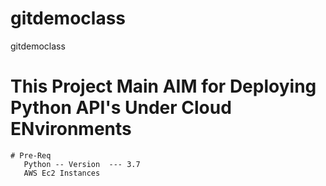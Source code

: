 # gitdemoclass
gitdemoclass

 # This Project Main AIM for Deploying Python API's Under Cloud ENvironments
 
 
 ```
 # Pre-Req
    Python -- Version  --- 3.7
    AWS Ec2 Instances
 ```
